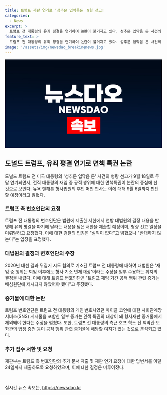 ```yaml
---
title: 트럼프 재판 연기로 ‘성추문 입막음돈’ 9월 선고!
categories:
  - News
excerpt: >
  트럼프 전 대통령의 유죄 평결을 연기하여 논란이 불거지고 있다. 성추문 입막음 돈 사건의 형량 선고일이 9월 18일로 두 달 연기됐다. 대법원의 판결이 선고에 영향을 미칠지 따질 전망이며, 트럼프 측 변호인단은 추가 문서를 제출하고 재판 연기를 요청했고, 검찰은 반대하지 않는 입장이다. 전 대통령의 재임 중 공적 행위에 대한 면책 특권이 논란이며, 이에 관련된 증거물과 증언이 재판과정에서 논의되고 있다.
feature_text: >
  트럼프 전 대통령의 유죄 평결을 연기하여 논란이 불거지고 있다. 성추문 입막음 돈 사건의 형량 선고일이 9월 18일로 두 달 연기됐다. 대법원의 판결이 선고에 영향을 미칠지 따질 전망이며, 트럼프 측 변호인단은 추가 문서를 제출하고 재판 연기를 요청했고, 검찰은 반대하지 않는 입장이다. 전 대통령의 재임 중 공적 행위에 대한 면책 특권이 논란이며, 이에 관련된 증거물과 증언이 재판과정에서 논의되고 있다.
image: '/assets/img/newsdao_breakingnews.jpg'
---
```


<p><img src="/assets/img/newsdao_breakingnews.jpg" alt="cryptoinkorea 속보" /></p>

<h2 data-ke-size="size26">도널드 트럼프, 유죄 평결 연기로 면책 특권 논란</h2>

<p data-ke-size="size16">도널드 트럼프 전 미국 대통령의 '성추문 입막음 돈' 사건의 형량 선고가 9월 18일로 두 달 연기되면서, 전직 대통령의 재임 중 공적 행위에 대한 면책특권이 논란의 중심에 선 것으로 보인다. 뉴욕 맨해튼 형사법원의 후안 머천 판사는 이에 대해 9월 6일까지 판단할 예정이라고 밝혔다.</p>

<h3 data-ke-size="size24">트럼프 측 변호인단의 요청</h3>

<p data-ke-size="size16">트럼프 전 대통령의 변호인단은 법원에 제출한 서한에서 연방 대법원의 결정 내용을 반영해 유죄 평결을 파기해 달라는 내용을 담은 서한을 제출할 예정이며, 형량 선고 일정을 미뤄달라고 요청했다. 이에 대한 검찰의 입장은 "실익이 없다"고 밝혔으나 "반대하지 않는다"는 입장을 표명했다.</p>

<h3 data-ke-size="size24">대법원의 결정과 변호인단의 주장</h3>

<p data-ke-size="size16">2020년 대선 결과 뒤집기 시도 혐의로 기소된 트럼프 전 대통령에 대하여 대법원은 '재임 중 행위는 퇴임 이후에도 형사 기소 면제 대상'이라는 주장을 일부 수용하는 취지의 결정을 내렸다. 이에 대해 트럼프 변호인단은 "트럼프 재임 기간 공적 행위 관련 증거는 배심원단에 제시되지 않았어야 했다"고 주장했다.</p>

<h3 data-ke-size="size24">증거물에 대한 논란</h3>

<p data-ke-size="size16">트럼프 변호인단은 트럼프 전 대통령의 개인 변호사였던 마이클 코언에 대한 사회관계망서비스(SNS) 게시물을 포함한 일부 증거는 면책 특권의 대상이 돼 형사재판 증거물에서 제외돼야 한다는 주장을 펼쳤다. 또한, 트럼프 전 대통령의 측근 호프 힉스 전 백악관 보좌관의 법정 증언 등이 공적 행위 관련 증거물에 해당할 여지가 있는 것으로 분석되고 있다.</p>

<h3 data-ke-size="size24">추가 접수 서한 및 요청</h3>

<p data-ke-size="size16">재판부는 트럼프 측 변호인단의 추가 문서 제출 및 재판 연기 요청에 대한 답변서를 이달 24일까지 제출하도록 요청하였으며, 이에 대한 결정은 미루어졌다.</p>

<p data-ke-size="size16">&nbsp;</p>
실시간 뉴스 속보는, <a href="https://newsdao.kr" rel="dofollow">https://newsdao.kr</a>


